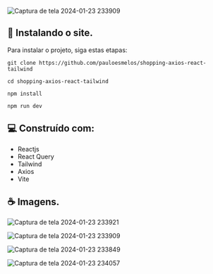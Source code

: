 ![Captura de tela 2024-01-23 233909](https://github.com/pauloesmelos/shopping-axios-react-tailwind/assets/74941958/21d0796a-a075-4db1-aa8d-9820383b42dd)

## 🚀 Instalando o site.

Para instalar o projeto, siga estas etapas:


```
git clone https://github.com/pauloesmelos/shopping-axios-react-tailwind
```
```
cd shopping-axios-react-tailwind
```
```
npm install
```
```
npm run dev
```

## 💻 Construído com:

- Reactjs
- React Query
- Tailwind
- Axios
- Vite

## ☕ Imagens.

![Captura de tela 2024-01-23 233921](https://github.com/pauloesmelos/shopping-axios-react-tailwind/assets/74941958/4fb8b03f-9d97-4681-8527-e7f0d1db2bdb)

![Captura de tela 2024-01-23 233909](https://github.com/pauloesmelos/shopping-axios-react-tailwind/assets/74941958/eca67e30-4db2-49ab-a6e1-5cde8de854aa)

![Captura de tela 2024-01-23 233849](https://github.com/pauloesmelos/shopping-axios-react-tailwind/assets/74941958/36310d77-2dbf-4fee-b613-47e20aa5dc72)

![Captura de tela 2024-01-23 234057](https://github.com/pauloesmelos/shopping-axios-react-tailwind/assets/74941958/b4a13401-165d-4061-82b9-8ba66212127c)
